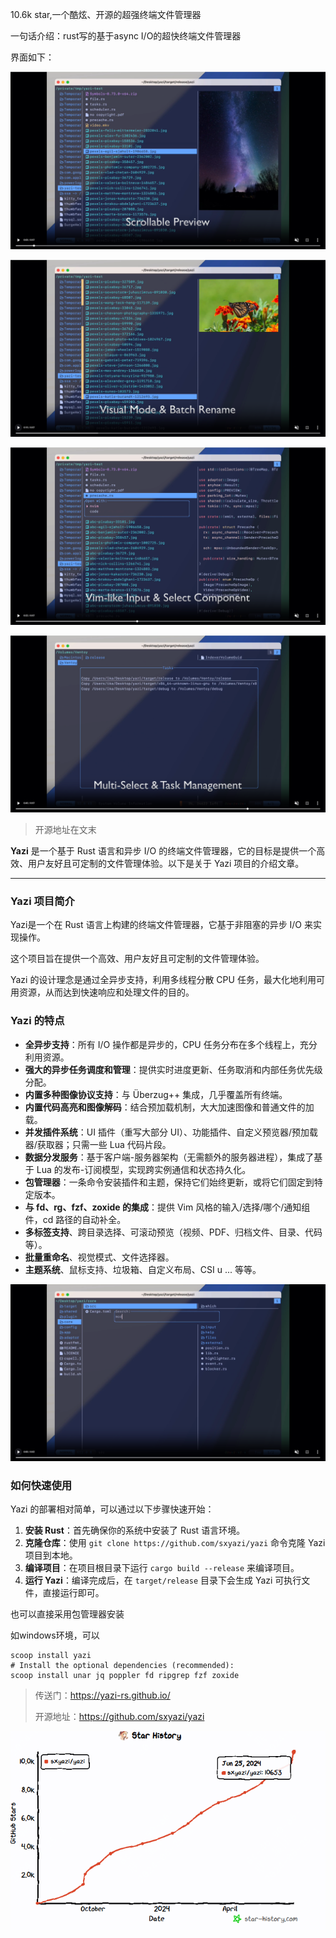 
10.6k star,一个酷炫、开源的超强终端文件管理器

一句话介绍：rust写的基于async I/O的超快终端文件管理器

界面如下：

![yazi-1](image.png)

![rename](image-1.png)

![vim](image-2.png)

![任务管理](image-3.png)

>开源地址在文末

**Yazi** 是一个基于 Rust 语言和异步 I/O 的终端文件管理器，它的目标是提供一个高效、用户友好且可定制的文件管理体验。以下是关于 Yazi 项目的介绍文章。

---

### Yazi 项目简介

Yazi是一个在 Rust 语言上构建的终端文件管理器，它基于非阻塞的异步 I/O 来实现操作。

这个项目旨在提供一个高效、用户友好且可定制的文件管理体验。

Yazi 的设计理念是通过全异步支持，利用多线程分散 CPU 任务，最大化地利用可用资源，从而达到快速响应和处理文件的目的。

### Yazi 的特点

- **全异步支持**：所有 I/O 操作都是异步的，CPU 任务分布在多个线程上，充分利用资源。
- **强大的异步任务调度和管理**：提供实时进度更新、任务取消和内部任务优先级分配。
- **内置多种图像协议支持**：与 Überzug++ 集成，几乎覆盖所有终端。
- **内置代码高亮和图像解码**：结合预加载机制，大大加速图像和普通文件的加载。
- **并发插件系统**：UI 插件（重写大部分 UI）、功能插件、自定义预览器/预加载器/获取器；只需一些 Lua 代码片段。
- **数据分发服务**：基于客户端-服务器架构（无需额外的服务器进程），集成了基于 Lua 的发布-订阅模型，实现跨实例通信和状态持久化。
- **包管理器**：一条命令安装插件和主题，保持它们始终更新，或将它们固定到特定版本。
- **与 fd、rg、fzf、zoxide 的集成**：提供 Vim 风格的输入/选择/哪个/通知组件，cd 路径的自动补全。
- **多标签支持**、跨目录选择、可滚动预览（视频、PDF、归档文件、目录、代码等）。
- **批量重命名**、视觉模式、文件选择器。
- **主题系统**、鼠标支持、垃圾箱、自定义布局、CSI u ... 等等。

![支持搜索](image-5.png)

### 如何快速使用

Yazi 的部署相对简单，可以通过以下步骤快速开始：

1. **安装 Rust**：首先确保你的系统中安装了 Rust 语言环境。
2. **克隆仓库**：使用 `git clone https://github.com/sxyazi/yazi` 命令克隆 Yazi 项目到本地。
3. **编译项目**：在项目根目录下运行 `cargo build --release` 来编译项目。
4. **运行 Yazi**：编译完成后，在 `target/release` 目录下会生成 Yazi 可执行文件，直接运行即可。

也可以直接采用包管理器安装

如windows环境，可以

```
scoop install yazi
# Install the optional dependencies (recommended):
scoop install unar jq poppler fd ripgrep fzf zoxide
```


>传送门：https://yazi-rs.github.io/
>
>开源地址：https://github.com/sxyazi/yazi


![github-star](image-4.png)